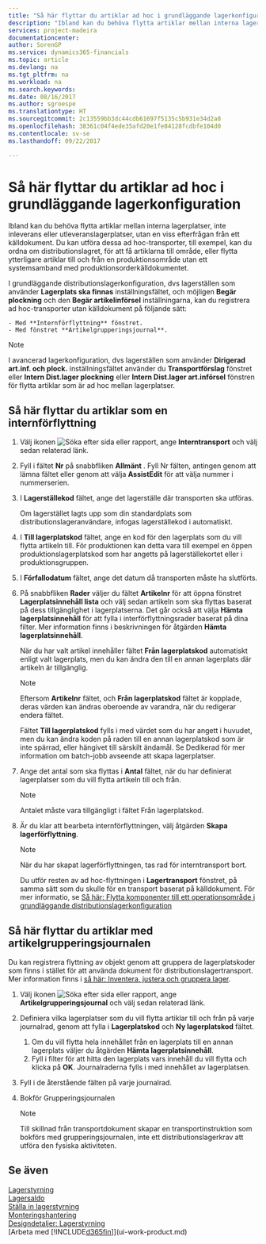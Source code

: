 ```yaml
---
title: "Så här flyttar du artiklar ad hoc i grundläggande lagerkonfiguration | Microsoft Docs"
description: "Ibland kan du behöva flytta artiklar mellan interna lagerplatser, inte inleverans eller utleveranslagerplatser, utan en viss efterfrågan från ett källdokument. Du kan utföra dessa ad hoc-transporter, till exempel, kan du ordna om distributionslagret, för att få artiklarna till område, eller flytta ytterligare artiklar till och från en produktionsområde utan ett systemsamband med produktionsorderkälldokumentet."
services: project-madeira
documentationcenter: 
author: SorenGP
ms.service: dynamics365-financials
ms.topic: article
ms.devlang: na
ms.tgt_pltfrm: na
ms.workload: na
ms.search.keywords: 
ms.date: 08/16/2017
ms.author: sgroespe
ms.translationtype: HT
ms.sourcegitcommit: 2c13559bb3dc44cdb61697f5135c5b931e34d2a8
ms.openlocfilehash: 38361c04f4ede35afd20e1fe84128fcdbfe104d0
ms.contentlocale: sv-se
ms.lasthandoff: 09/22/2017

---
```

# <a name="how-to-move-items-ad-hoc-in-basic-warehouse-configurations"></a>Så här flyttar du artiklar ad hoc i grundläggande lagerkonfiguration
Ibland kan du behöva flytta artiklar mellan interna lagerplatser, inte inleverans eller utleveranslagerplatser, utan en viss efterfrågan från ett källdokument. Du kan utföra dessa ad hoc-transporter, till exempel, kan du ordna om distributionslagret, för att få artiklarna till område, eller flytta ytterligare artiklar till och från en produktionsområde utan ett systemsamband med produktionsorderkälldokumentet.  

I grundläggande distributionslagerkonfiguration, dvs lagerställen som använder **Lagerplats ska finnas** inställningsfältet, och möjligen **Begär plockning** och den **Begär artikelinförsel** inställningarna, kan du registrera ad hoc-transporter utan källdokument på följande sätt:  

    - Med **Internförflyttning** fönstret.  
    - Med fönstret **Artikelgrupperingsjournal**.  

> [!NOTE]  
>  I avancerad lagerkonfiguration, dvs lagerställen som använder **Dirigerad art.inf. och plock.** inställningsfältet använder du **Transportförslag** fönstret eller **Intern Dist.lager plockning** eller **Intern Dist.lager art.införsel** fönstren för flytta artiklar som är ad hoc mellan lagerplatser.  

## <a name="to-move-items-as-an-internal-movement"></a>Så här flyttar du artiklar som en internförflyttning  
1.  Välj ikonen ![Söka efter sida eller rapport](media/ui-search/search_small.png "ikonen Söka efter sida eller rapport"), ange **Interntransport** och välj sedan relaterad länk.  
2.  Fyll i fältet **Nr** på snabbfliken **Allmänt** . Fyll Nr fälten, antingen genom att lämna fältet eller genom att välja **AssistEdit** för att välja nummer i nummerserien.  
3.  I **Lagerställekod** fältet, ange det lagerställe där transporten ska utföras.  

    Om lagerstället lagts upp som din standardplats som distributionslageranvändare, infogas lagerställekod i automatiskt.  
4.  I **Till lagerplatskod** fältet, ange en kod för den lagerplats som du vill flytta artikeln till. För produktionen kan detta vara till exempel en öppen produktionslagerplatskod som har angetts på lagerställekortet eller i produktionsgruppen.  
5.  I **Förfallodatum** fältet, ange det datum då transporten måste ha slutförts.  
6.  På snabbfliken **Rader** väljer du fältet **Artikelnr** för att öppna fönstret **Lagerplatsinnehåll lista** och välj sedan artikeln som ska flyttas baserat på dess tillgänglighet i lagerplatserna. Det går också att välja **Hämta lagerplatsinnehåll** för att fylla i interförflyttningsrader baserat på dina filter. Mer information finns i beskrivningen för åtgärden **Hämta lagerplatsinnehåll**.   

    När du har valt artikel innehåller fältet **Från lagerplatskod** automatiskt enligt valt lagerplats, men du kan ändra den till en annan lagerplats där artikeln är tillgänglig.  

    > [!NOTE]  
    >  Eftersom **Artikelnr** fältet, och **Från lagerplatskod** fältet är kopplade, deras värden kan ändras oberoende av varandra, när du redigerar endera fältet.  

    Fältet **Till lagerplatskod** fylls i med värdet som du har angett i huvudet, men du kan ändra koden på raden till en annan lagerplatskod som är inte spärrad, eller hängivet till särskilt ändamål. Se Dedikerad för mer information om batch-jobb avseende att skapa lagerplatser.  
7.  Ange det antal som ska flyttas i **Antal** fältet, när du har definierat lagerplatser som du vill flytta artikeln till och från.  

    > [!NOTE]  
    >  Antalet måste vara tillgängligt i fältet Från lagerplatskod.  

8.  Är du klar att bearbeta internförflyttningen, välj åtgärden **Skapa lagerförflyttning**.  

    > [!NOTE]  
    >  När du har skapat lagerförflyttningen, tas rad för interntransport bort.  

    Du utför resten av ad hoc-flyttningen i **Lagertransport** fönstret, på samma sätt som du skulle för en transport baserat på källdokument. För mer informatio, se [Så här: Flytta komponenter till ett operationsområde i grundläggande distributionslagerkonfiguration](warehouse-how-to-move-components-to-an-operation-area-in-basic-warehousing.md)  

## <a name="to-move-items-with-the-item-reclassification-journal"></a>Så här flyttar du artiklar med artikelgrupperingsjournalen
Du kan registrera flyttning av objekt genom att gruppera de lagerplatskoder som finns i stället för att använda dokument för distributionslagertransport. Mer information finns i [så här: Inventera, justera och gruppera lager](inventory-how-count-adjust-reclassify.md).   
1.  Välj ikonen ![Söka efter sida eller rapport](media/ui-search/search_small.png "ikonen Söka efter sida eller rapport"), ange **Artikelgrupperingsjournal** och välj sedan relaterad länk.  
2.  Definiera vilka lagerplatser som du vill flytta artiklar till och från på varje journalrad, genom att fylla i **Lagerplatskod** och **Ny lagerplatskod** fältet.  

    1.  Om du vill flytta hela innehållet från en lagerplats till en annan lagerplats väljer du åtgärden **Hämta lagerplatsinnehåll**.  
    2.  Fyll i filter för att hitta den lagerplats vars innehåll du vill flytta och klicka på **OK**. Journalraderna fylls i med innehållet av lagerplatsen.  
3.  Fyll i de återstående fälten på varje journalrad.   
4.  Bokför Grupperingsjournalen  

    > [!NOTE]  
    >  Till skillnad från transportdokument skapar en transportinstruktion som bokförs med grupperingsjournalen, inte ett distributionslagerkrav att utföra den fysiska aktiviteten.  

## <a name="see-also"></a>Se även  
[Lagerstyrning](warehouse-manage-warehouse.md)  
[Lagersaldo](inventory-manage-inventory.md)  
[Ställa in lagerstyrning](warehouse-setup-warehouse.md)     
[Monteringshantering](assembly-assemble-items.md)    
[Designdetaljer: Lagerstyrning](design-details-warehouse-management.md)  
[Arbeta med [!INCLUDE[d365fin](includes/d365fin_md.md)]](ui-work-product.md)

